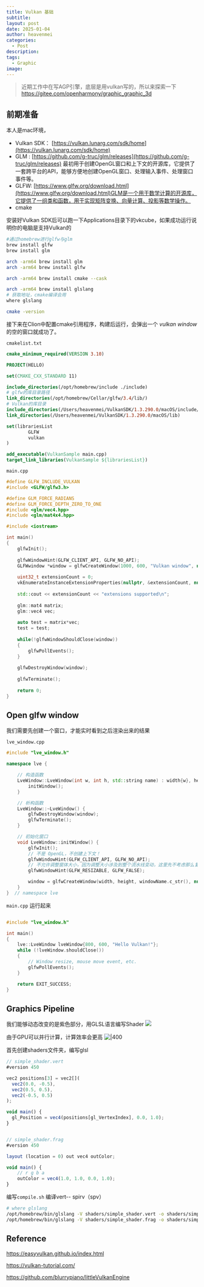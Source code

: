 ```yaml
---
title: Vulkan 基础
subtitle: 
layout: post
date: 2025-01-04
author: heavenmei
categories:
  - Post
description: 
tags:
  - Graphic
image:
---
```

> 近期工作中在写AGP引擎，底层是用vulkan写的，所以来探索一下
> https://gitee.com/openharmony/graphic_graphic_3d


## 前期准备
本人是mac环境，
- Vulkan SDK： [https://vulkan.lunarg.com/sdk/home](https://vulkan.lunarg.com/sdk/home)
- GLM : [https://github.com/g-truc/glm/releases](https://github.com/g-truc/glm/releases) 最初用于创建OpenGL窗口和上下文的开源库，它提供了一套跨平台的API，能够方便地创建OpenGL窗口、处理输入事件、处理窗口事件等。
- GLFW: [https://www.glfw.org/download.html](https://www.glfw.org/download.html)GLM是一个用于数学计算的开源库，它提供了一组类和函数，用于实现矩阵变换、向量计算、投影等数学操作。
- cmake


安装好Vulkan SDK后可以跑一下Applications目录下的vkcube，如果成功运行说明你的电脑是支持Vulkan的
```bash
#通过homebrew进行glfw与glm
brew install glfw  
brew install glm

arch -arm64 brew install glm
arch -arm64 brew install glfw

arch -arm64 brew install cmake --cask

arch -arm64 brew install glslang
# 获取地址，cmake编译会用
where glslang

cmake -version
```


接下来在Clion中配置cmake引用程序，构建后运行，会弹出一个 *vulkan window* 的空的窗口就成功了。

`cmakelist.txt`
```cmake
cmake_minimum_required(VERSION 3.10)

PROJECT(HELLO)

set(CMAKE_CXX_STANDARD 11)

include_directories(/opt/homebrew/include ./include)
# glfw的库目录路径
link_directories(/opt/homebrew/Cellar/glfw/3.4/lib/)
# Vulkan的库目录
include_directories(/Users/heavenmei/VulkanSDK/1.3.290.0/macOS/include/)
link_directories(/Users/heavenmei/VulkanSDK/1.3.290.0/macOS/lib)

set(librariesList
        GLFW
        vulkan
)

add_executable(VulkanSample main.cpp)
target_link_libraries(VulkanSample ${librariesList})
```


`main.cpp`
```C++
#define GLFW_INCLUDE_VULKAN
#include <GLFW/glfw3.h>

#define GLM_FORCE_RADIANS
#define GLM_FORCE_DEPTH_ZERO_TO_ONE
#include <glm/vec4.hpp>
#include <glm/mat4x4.hpp>

#include <iostream>

int main()
{
    glfwInit();
    
    glfwWindowHint(GLFW_CLIENT_API, GLFW_NO_API);
    GLFWwindow *window = glfwCreateWindow(1000, 600, "Vulkan window", nullptr, nullptr);
    
    uint32_t extensionCount = 0;
    vkEnumerateInstanceExtensionProperties(nullptr, &extensionCount, nullptr);
    
    std::cout << extensionCount << "extensions supported\n";
    
    glm::mat4 matrix;
    glm::vec4 vec;
    
    auto test = matrix*vec;
    test = test;
    
    while(!glfwWindowShouldClose(window))
    {
        glfwPollEvents();
    }
    
    glfwDestroyWindow(window);
    
    glfwTerminate();
    
    return 0;
}
```

## Open glfw window
我们需要先创建一个窗口，才能实时看到之后渲染出来的结果

`lve_window.cpp`
```C++
#include "lve_window.h"

namespace lve {

    // 构造函数
    LveWindow::LveWindow(int w, int h, std::string name) : width{w}, height{h}, windowName{name} {
        initWindow();
    }

    // 析构函数
    LveWindow::~LveWindow() {
        glfwDestroyWindow(window);
        glfwTerminate();
    }

    // 初始化窗口
    void LveWindow::initWindow() {
        glfwInit();
        // 不是 OpenGL，不创建上下文！
        glfwWindowHint(GLFW_CLIENT_API, GLFW_NO_API);
        // 不允许调整窗体大小，因为调整大小涉及到整个流水线变动，这里先不考虑那么复杂的
        glfwWindowHint(GLFW_RESIZABLE, GLFW_FALSE);

        window = glfwCreateWindow(width, height, windowName.c_str(), nullptr, nullptr);
    }
}  // namespace lve
```

`main.cpp` 运行起来
```C++

#include "lve_window.h"

int main()
{
    lve::LveWindow lveWindow{800, 600, "Hello Vulkan!"};
    while (!lveWindow.shouldClose())
    {
        // Window resize, mouse move event, etc.
        glfwPollEvents();
    }

    return EXIT_SUCCESS;
}
```




##  Graphics Pipeline
我们能够动态改变的是紫色部分，用GLSL语言编写Shader
![](assets/2025-01-04-Vulkan-20250106073633.png)

由于GPU可以并行计算，计算效率会更高
![|400](assets/2025-01-04-Vulkan-base-20250106075205.png)


首先创建shaders文件夹，编写glsl
```js
// simple_shader.vert
#version 450

vec2 positions[3] = vec2[](
  vec2(0.0, -0.5),
  vec2(0.5, 0.5),
  vec2(-0.5, 0.5)
);

void main() {
  gl_Position = vec4(positions[gl_VertexIndex], 0.0, 1.0);
}


// simple_shader.frag
#version 450

layout (location = 0) out vec4 outColor;

void main() {
    // r g b a
    outColor = vec4(1.0, 1.0, 0.0, 1.0);
}


```


编写`compile.sh` 编译vert-- spirv（spv）
```sh
# where glslang
/opt/homebrew/bin/glslang -V shaders/simple_shader.vert -o shaders/simple_shader.vert.spv  
/opt/homebrew/bin/glslang -V shaders/simple_shader.frag -o shaders/simple_shader.frag.spv
```



## Reference

https://easyvulkan.github.io/index.html

https://vulkan-tutorial.com/

https://github.com/blurrypiano/littleVulkanEngine